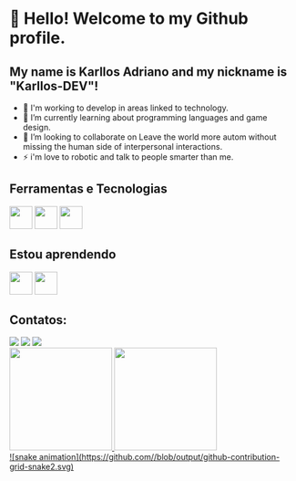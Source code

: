 # 👋 Hello! Welcome to my Github profile.
## My name is Karllos Adriano and my nickname is "Karllos-DEV"!

<!--
**Karllos-DEV/Karllos-DEV** is a ✨ _special_ ✨ repository because its `README.md` (this file) appears on your GitHub profile.

Here are some ideas to get you started:
-->
- 🔭 I'm working to develop in areas linked to technology.
- 🌱 I’m currently learning about programming languages and game design.
- 👯 I’m looking to collaborate on Leave the world more autom without missing the human side of interpersonal interactions.
- ⚡ i'm love to robotic and talk to people smarter than me.
  
## Ferramentas e Tecnologias
  
<img src="https://cdn.jsdelivr.net/gh/devicons/devicon/icons/html5/html5-original.svg" width="40" height="40"/>
<img src="https://cdn.jsdelivr.net/gh/devicons/devicon/icons/css3/css3-original.svg" width="40" height="40" />
<img src="https://cdn.jsdelivr.net/gh/devicons/devicon/icons/javascript/javascript-original.svg" width="40" height="40" />

## Estou aprendendo

<img src="https://cdn.jsdelivr.net/gh/devicons/devicon/icons/java/java-original.svg" width="40" height="40"/>
<img src="https://cdn.jsdelivr.net/gh/devicons/devicon/icons/python/python-original.svg" width="40" height="40" />

## Contatos:

<div>
<a href="https://instagram.com/karlloss.adriano?igshid=ZGUzMzM3NWJiOQ==" target="_blank"><img src="https://img.shields.io/badge/-Instagram-%23E4405F?style=for-the-badge&logo=instagram&logoColor=white" target="_blank"></a>
<a href = "mailto:karllosadriano.ofi@gmail.com"><img src="https://img.shields.io/badge/Gmail-D14836?style=for-the-badge&logo=gmail&logoColor=white" target="_blank"></a>
<a href="https://www.linkedin.com/in/karllos-adriano-816575274/" target="_blank"><img src="https://img.shields.io/badge/-LinkedIn-%230077B5?style=for-the-badge&logo=linkedin&logoColor=white" target="_blank"></a>   
</div>
<div>
<a href="https://github.com/Karllos-DEV">
<img height="180em" src="https://github-readme-stats.vercel.app/api/top-langs/?username=Karllos-DEV&layout=compact&langs_count=7&theme=dracula"/>
<img height="180em" src="https://github-readme-stats.vercel.app/api?username=Karllos-DEV&show_icons=true&theme=dracula&include_all_commits=true&count_private=true"/>
</div>
![snake animation](https://github.com/<Karllos-DEV>/blob/output/github-contribution-grid-snake2.svg)



